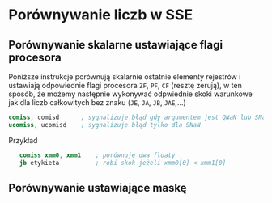 # Porównywanie liczb w SSE

## Porównywanie skalarne ustawiające flagi procesora

Poniższe instrukcje porównują skalarnie ostatnie elementy rejestrów i ustawiają odpowiednie flagi procesora `ZF`, `PF`, `CF`  (resztę zerują),
w ten sposób, że możemy następnie wykonywać odpwiednie skoki warunkowe jak dla liczb całkowitych bez znaku (`JE`, `JA`, `JB`, `JAE`,...)
```nasm
comiss, comisd      ; sygnalizuje błąd gdy argumentem jest QNaN lub SNaN
ucomiss, ucomisd    ; sygnalizuje błąd tylko dla SNaN
```

Przykład
```nasm
   comiss xmm0, xmm1    ; porównuje dwa floaty
   jb etykieta          ; robi skok jeżeli xmm0[0] < xmm1[0]
```

## Porównywanie ustawiające maskę 







